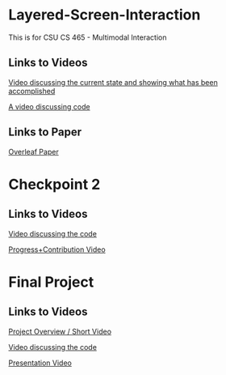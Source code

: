 # Layered-Screen-Interaction
This is for CSU CS 465 - Multimodal Interaction

## Links to Videos
[Video discussing the current state and showing what has been accomplished](https://youtu.be/KoJoIgbN2SQ)

[A video discussing code](https://youtu.be/8j-qT11o1SM)

## Links to Paper
[Overleaf Paper](https://www.overleaf.com/read/rsvhdbrjhdng#eb5175)

# Checkpoint 2

## Links to Videos
[Video discussing the code](https://youtu.be/8j-qT11o1SM)

[Progress+Contribution Video](https://www.youtube.com/watch?v=q53Gyw_RuVE)

# Final Project

## Links to Videos
[Project Overview / Short Video](https://youtu.be/M6Zd7u0blbQ)

[Video discussing the code]()

[Presentation Video](https://www.youtube.com/watch?v=dvq9tnz7MM4)

